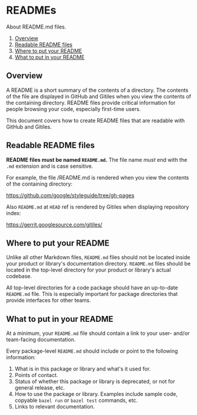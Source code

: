 # READMEs

About README.md files.

1.  [Overview](#overview)
1.  [Readable README files](#readable-readme-files)
1.  [Where to put your README](#where-to-put-your-readme)
1.  [What to put in your README](#what-to-put-in-your-readme)

## Overview

A README is a short summary of the contents of a directory. The contents of the
file are displayed in GitHub and Gitiles when you view the contents of the
containing directory. README files provide critical information for people
browsing your code, especially first-time users.

This document covers how to create README files that are readable with GitHub
and Gitiles.

## Readable README files

**README files must be named `README.md`.** The file name *must* end with the
`.md` extension and is case sensitive.

For example, the file /README.md is rendered when you view the contents of the
containing directory:

https://github.com/google/styleguide/tree/gh-pages

Also `README.md` at `HEAD` ref is rendered by Gitiles when displaying repository
index:

https://gerrit.googlesource.com/gitiles/

## Where to put your README

Unlike all other Markdown files, `README.md` files should not be located inside
your product or library's documentation directory. `README.md` files should be
located in the top-level directory for your product or library's actual
codebase.

All top-level directories for a code package should have an up-to-date
`README.md` file. This is especially important for package directories that
provide interfaces for other teams.

## What to put in your README

At a minimum, your `README.md` file should contain a link to your user- and/or
team-facing documentation.

Every package-level `README.md` should include or point to the following
information:

1.  What is in this package or library and what's it used for.
1.  Points of contact.
1.  Status of whether this package or library is deprecated, or not for general
    release, etc.
1.  How to use the package or library. Examples include sample code, copyable
    `bazel run` or `bazel test` commands, etc.
1.  Links to relevant documentation.
